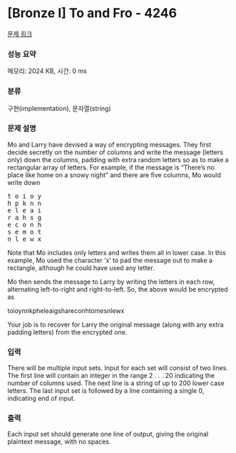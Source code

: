 # [Bronze I] To and Fro - 4246 

[문제 링크](https://www.acmicpc.net/problem/4246) 

### 성능 요약

메모리: 2024 KB, 시간: 0 ms

### 분류

구현(implementation), 문자열(string)

### 문제 설명

<p>Mo and Larry have devised a way of encrypting messages. They first decide secretly on the number of columns and write the message (letters only) down the columns, padding with extra random letters so as to make a rectangular array of letters. For example, if the message is “There’s no place like home on a snowy night” and there are five columns, Mo would write down</p>

<pre>t o i o y
h p k n n
e l e a i
r a h s g
e c o n h
s e m o t
n l e w x
</pre>

<p>Note that Mo includes only letters and writes them all in lower case. In this example, Mo used the character ‘x’ to pad the message out to make a rectangle, although he could have used any letter.</p>

<p>Mo then sends the message to Larry by writing the letters in each row, alternating left-to-right and right-to-left. So, the above would be encrypted as</p>

<p>toioynnkpheleaigshareconhtomesnlewx</p>

<p>Your job is to recover for Larry the original message (along with any extra padding letters) from the encrypted one.</p>

### 입력 

 <p>There will be multiple input sets. Input for each set will consist of two lines. The first line will contain an integer in the range 2 . . . 20 indicating the number of columns used. The next line is a string of up to 200 lower case letters. The last input set is followed by a line containing a single 0, indicating end of input.</p>

### 출력 

 <p>Each input set should generate one line of output, giving the original plaintext message, with no spaces.</p>

